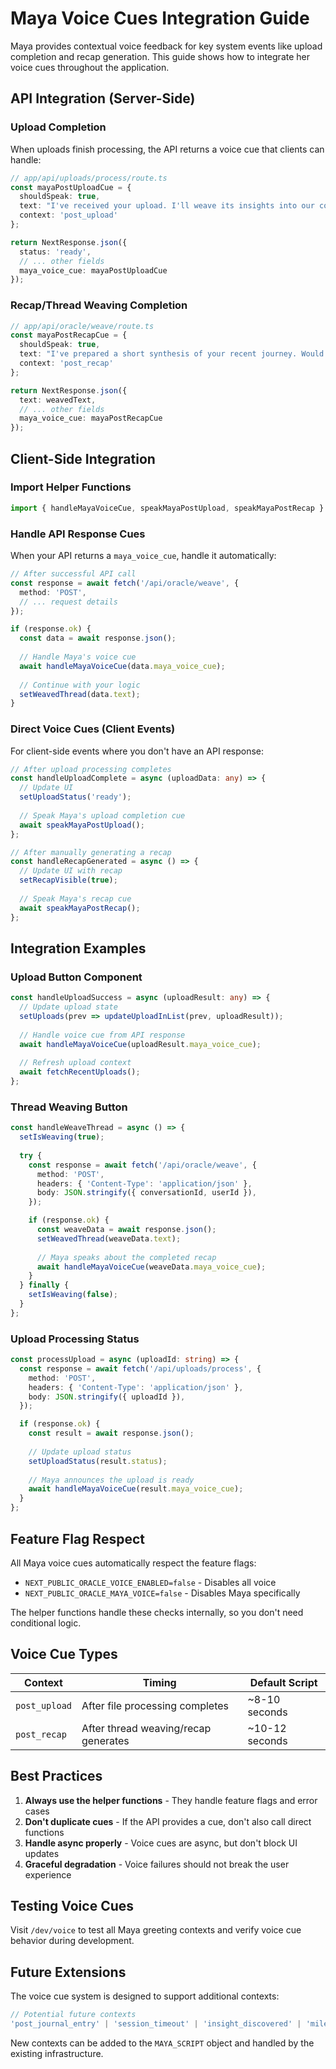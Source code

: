 # Maya Voice Cues Integration Guide

Maya provides contextual voice feedback for key system events like upload completion and recap generation. This guide shows how to integrate her voice cues throughout the application.

## API Integration (Server-Side)

### Upload Completion

When uploads finish processing, the API returns a voice cue that clients can handle:

```typescript
// app/api/uploads/process/route.ts
const mayaPostUploadCue = {
  shouldSpeak: true,
  text: "I've received your upload. I'll weave its insights into our conversation. What would you like to focus on first?",
  context: 'post_upload'
};

return NextResponse.json({
  status: 'ready',
  // ... other fields
  maya_voice_cue: mayaPostUploadCue
});
```

### Recap/Thread Weaving Completion

```typescript
// app/api/oracle/weave/route.ts
const mayaPostRecapCue = {
  shouldSpeak: true,
  text: "I've prepared a short synthesis of your recent journey. Would you like me to read the highlights or save them to your journal?",
  context: 'post_recap'
};

return NextResponse.json({
  text: weavedText,
  // ... other fields
  maya_voice_cue: mayaPostRecapCue
});
```

## Client-Side Integration

### Import Helper Functions

```typescript
import { handleMayaVoiceCue, speakMayaPostUpload, speakMayaPostRecap } from '@/lib/voice/maya-cues';
```

### Handle API Response Cues

When your API returns a `maya_voice_cue`, handle it automatically:

```typescript
// After successful API call
const response = await fetch('/api/oracle/weave', {
  method: 'POST',
  // ... request details
});

if (response.ok) {
  const data = await response.json();
  
  // Handle Maya's voice cue
  await handleMayaVoiceCue(data.maya_voice_cue);
  
  // Continue with your logic
  setWeavedThread(data.text);
}
```

### Direct Voice Cues (Client Events)

For client-side events where you don't have an API response:

```typescript
// After upload processing completes
const handleUploadComplete = async (uploadData: any) => {
  // Update UI
  setUploadStatus('ready');
  
  // Speak Maya's upload completion cue
  await speakMayaPostUpload();
};

// After manually generating a recap
const handleRecapGenerated = async () => {
  // Update UI with recap
  setRecapVisible(true);
  
  // Speak Maya's recap cue
  await speakMayaPostRecap();
};
```

## Integration Examples

### Upload Button Component

```typescript
const handleUploadSuccess = async (uploadResult: any) => {
  // Update upload state
  setUploads(prev => updateUploadInList(prev, uploadResult));
  
  // Handle voice cue from API response
  await handleMayaVoiceCue(uploadResult.maya_voice_cue);
  
  // Refresh upload context
  await fetchRecentUploads();
};
```

### Thread Weaving Button

```typescript
const handleWeaveThread = async () => {
  setIsWeaving(true);
  
  try {
    const response = await fetch('/api/oracle/weave', {
      method: 'POST',
      headers: { 'Content-Type': 'application/json' },
      body: JSON.stringify({ conversationId, userId }),
    });

    if (response.ok) {
      const weaveData = await response.json();
      setWeavedThread(weaveData.text);
      
      // Maya speaks about the completed recap
      await handleMayaVoiceCue(weaveData.maya_voice_cue);
    }
  } finally {
    setIsWeaving(false);
  }
};
```

### Upload Processing Status

```typescript
const processUpload = async (uploadId: string) => {
  const response = await fetch('/api/uploads/process', {
    method: 'POST',
    headers: { 'Content-Type': 'application/json' },
    body: JSON.stringify({ uploadId }),
  });

  if (response.ok) {
    const result = await response.json();
    
    // Update upload status
    setUploadStatus(result.status);
    
    // Maya announces the upload is ready
    await handleMayaVoiceCue(result.maya_voice_cue);
  }
};
```

## Feature Flag Respect

All Maya voice cues automatically respect the feature flags:

- `NEXT_PUBLIC_ORACLE_VOICE_ENABLED=false` - Disables all voice
- `NEXT_PUBLIC_ORACLE_MAYA_VOICE=false` - Disables Maya specifically

The helper functions handle these checks internally, so you don't need conditional logic.

## Voice Cue Types

| Context | Timing | Default Script |
|---------|--------|---------------|
| `post_upload` | After file processing completes | ~8-10 seconds |
| `post_recap` | After thread weaving/recap generates | ~10-12 seconds |

## Best Practices

1. **Always use the helper functions** - They handle feature flags and error cases
2. **Don't duplicate cues** - If the API provides a cue, don't also call direct functions
3. **Handle async properly** - Voice cues are async, but don't block UI updates
4. **Graceful degradation** - Voice failures should not break the user experience

## Testing Voice Cues

Visit `/dev/voice` to test all Maya greeting contexts and verify voice cue behavior during development.

## Future Extensions

The voice cue system is designed to support additional contexts:

```typescript
// Potential future contexts
'post_journal_entry' | 'session_timeout' | 'insight_discovered' | 'milestone_reached'
```

New contexts can be added to the `MAYA_SCRIPT` object and handled by the existing infrastructure.